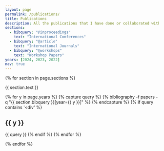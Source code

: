 ```yaml
---
layout: page
permalink: /publications/
title: Publications
description: All the publications that I have done or collaborated with. (†:Equal contribution)
sections:
  - bibquery: "@inproceedings"
    text: "International Conferences"
  - bibquery: "@article"
    text: "International Journals"
  - bibquery: "@workshops"
    text: "Workshop Papers"
years: [2024, 2023, 2022]
nav: true
---
```

<!-- _pages/publications.md -->

<div class="publications">

<!-- {% for section in page.sections %}

  <a id="{{section.text}}"></a>
  <p class="bibtitle">{{section.text}}</p>

  {%- for y in page.years %}
    <h2 class="year">{{y}}</h2>
    {%- bibliography -f papers -q {{section.bibquery}}[year={{y}}] -%}
  {% endfor %}

{% endfor %} -->

{% for section in page.sections %}

  <a id="{{ section.text }}"></a>
  <p class="bibtitle">{{ section.text }}</p>

  {% for y in page.years %}
    {% capture query %}
      {% bibliography -f papers -q "{{ section.bibquery }}[year={{ y }}]" %}
    {% endcapture %}
    {% if query contains '<div' %}
      <h2 class="year">{{ y }}</h2>
      {{ query }}
    {% endif %}
  {% endfor %}

{% endfor %}

</div>